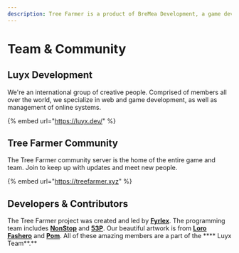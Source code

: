 ```yaml
---
description: Tree Farmer is a product of BreMea Development, a game development community.
---
```


# Team & Community

## Luyx Development

We're an international group of creative people. Comprised of members all over the world, we specialize in web and game development, as well as management of online systems.

{% embed url="https://luyx.dev/" %}

## Tree Farmer Community

The Tree Farmer community server is the home of the entire game and team. Join to keep up with updates and meet new people.

{% embed url="https://treefarmer.xyz" %}

## Developers & Contributors

The Tree Farmer project was created and led by [**Fyrlex**](https://discord.com/users/292821168833036288). The programming team includes [**NonStop**](https://discord.com/users/480721662149656576) and [**53P**](https://discord.com/users/519674801049042945). Our beautiful artwork is from [**Loro Fashero**](https://discord.com/users/330192521953280000) and [**Pom**](https://discord.com/users/315124710872449025). All of these amazing members are a part of the **** Luyx Team**.**
